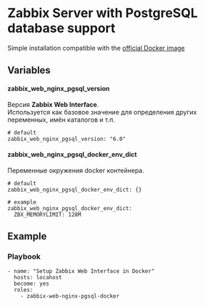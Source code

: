 # Zabbix Server with PostgreSQL database support

Simple installation compatible with the [official Docker image](https://hub.docker.com/r/zabbix/zabbix-web-nginx-pgsql)


## Variables
#### zabbix_web_nginx_pgsql_version
Версия **Zabbix Web Interface**.<br/>
Используется как базовое значение для определения других переменных, имён каталогов и т.п.
```
# default
zabbix_web_nginx_pgsql_version: "6.0"
```


#### zabbix_web_nginx_pgsql_docker_env_dict
Переменные окружения docker контейнера.<br/>
```
# default
zabbix_web_nginx_pgsql_docker_env_dict: {}

# example
zabbix_web_nginx_pgsql_docker_env_dict:
  ZBX_MEMORYLIMIT: 128M
```


## Example
### Playbook
```
- name: "Setup Zabbix Web Interface in Docker"
  hosts: locahost
  become: yes
  roles:
    - zabbix-web-nginx-pgsql-docker
```
